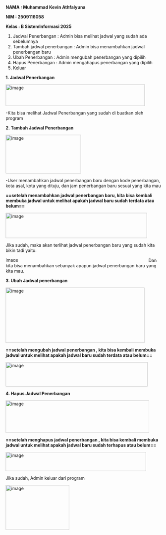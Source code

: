 **NAMA : Muhammad Kevin Athfalyuna**

**NIM : 2509116058**

**Kelas : B SistemInformasi 2025**

1. Jadwal Penerbangan : Admin bisa melihat jadwal yang sudah ada sebelumnya
2. Tambah jadwal penerbangan : Admin bisa menambahkan jadwal penerbangan baru
3. Ubah Penerbangan : Admin mengubah penerbangan yang dipilih
4. Hapus Penerbangan : Admin mengahapus penerbangan yang dipilih
5. Keluar

**1. Jadwal Penerbangan**

<img width="449" height="69" alt="image" src="https://github.com/user-attachments/assets/9187f305-eec2-40ce-a893-4e90222bf64d" />

-Kita bisa melihat Jadwal Penerbangan yang sudah di buatkan oleh program

**2. Tambah Jadwal Penerbangan**

<img width="243" height="124" alt="image" src="https://github.com/user-attachments/assets/394092cd-d8fe-403f-9f4a-59d428d393e0" />

-User menambahkan jadwal penerbangan baru dengan kode penerbangan, kota asal, kota yang dituju, dan jam penerbangan baru sesuai yang kita mau 

**==setelah menambahkan jadwal penerbangan baru, kita bisa kembali membuka jadwal untuk melihat apakah jadwal baru sudah terdata atau belum==**

<img width="456" height="81" alt="image" src="https://github.com/user-attachments/assets/7ea059e3-602e-4f62-9639-bd9be26b53dc" />

Jika sudah, maka akan terlihat jadwal penerbangan baru yang sudah kita bikin tadi yaitu:

<img width="457" height="15" alt="image" src="https://github.com/user-attachments/assets/d0816438-920e-41b3-9e20-03ba19185de5" />
Dan kita bisa menambahkan sebanyak apapun jadwal penerbangan baru yang kita mau.


**3. Ubah Jadwal penerbangan**

<img width="448" height="178" alt="image" src="https://github.com/user-attachments/assets/c1514d08-29a7-4911-a961-0e4ef645baac" />

**==setelah mengubah jadwal penerbangan , kita bisa kembali membuka jadwal untuk melihat apakah jadwal baru sudah terdata atau belum==**

<img width="458" height="78" alt="image" src="https://github.com/user-attachments/assets/530d0cfb-ec77-4088-9c07-48364de15b4e" />

**4. Hapus Jadwal Penerbangan**

<img width="463" height="104" alt="image" src="https://github.com/user-attachments/assets/dd4bd6a3-6a71-431d-9bab-997276ae7a8e" />

**==setelah menghapus jadwal penerbangan , kita bisa kembali membuka jadwal untuk melihat apakah jadwal baru sudah terhapus atau belum==**

<img width="453" height="61" alt="image" src="https://github.com/user-attachments/assets/5e475236-573a-47d1-a2c7-bc446e554656" />

Jika sudah, Admin keluar dari program

<img width="205" height="144" alt="image" src="https://github.com/user-attachments/assets/1a480434-d7a3-452c-aa53-cf1aebfd1d13" />




